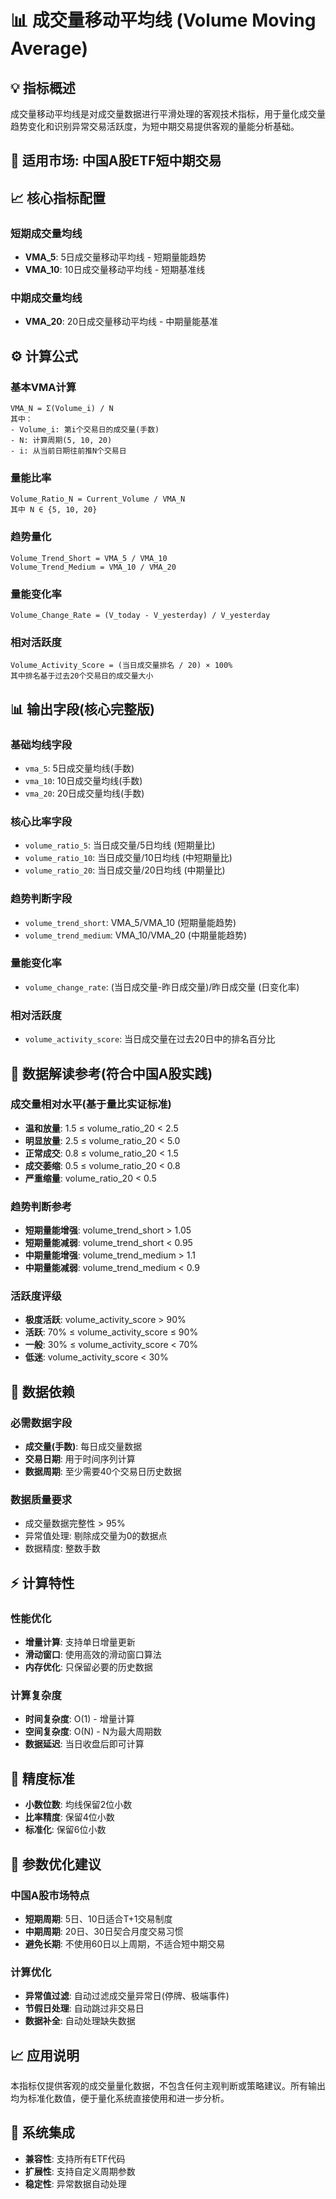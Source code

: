 # 📊 成交量移动平均线 (Volume Moving Average)

## 💡 指标概述
成交量移动平均线是对成交量数据进行平滑处理的客观技术指标，用于量化成交量趋势变化和识别异常交易活跃度，为短中期交易提供客观的量能分析基础。

## 🎯 适用市场: 中国A股ETF短中期交易

## 📈 核心指标配置

### 短期成交量均线
- **VMA_5**: 5日成交量移动平均线 - 短期量能趋势
- **VMA_10**: 10日成交量移动平均线 - 短期基准线

### 中期成交量均线  
- **VMA_20**: 20日成交量移动平均线 - 中期量能基准

## ⚙️ 计算公式

### 基本VMA计算
```
VMA_N = Σ(Volume_i) / N
其中：
- Volume_i: 第i个交易日的成交量(手数)
- N: 计算周期(5, 10, 20)
- i: 从当前日期往前推N个交易日
```


### 量能比率
```
Volume_Ratio_N = Current_Volume / VMA_N  
其中 N ∈ {5, 10, 20}
```

### 趋势量化
```
Volume_Trend_Short = VMA_5 / VMA_10
Volume_Trend_Medium = VMA_10 / VMA_20
```

### 量能变化率
```  
Volume_Change_Rate = (V_today - V_yesterday) / V_yesterday
```

### 相对活跃度
```
Volume_Activity_Score = (当日成交量排名 / 20) × 100%
其中排名基于过去20个交易日的成交量大小
```

## 📊 输出字段(核心完整版)

### 基础均线字段
- `vma_5`: 5日成交量均线(手数) 
- `vma_10`: 10日成交量均线(手数)
- `vma_20`: 20日成交量均线(手数)

### 核心比率字段  
- `volume_ratio_5`: 当日成交量/5日均线 (短期量比)
- `volume_ratio_10`: 当日成交量/10日均线 (中短期量比)
- `volume_ratio_20`: 当日成交量/20日均线 (中期量比)

### 趋势判断字段
- `volume_trend_short`: VMA_5/VMA_10 (短期量能趋势)
- `volume_trend_medium`: VMA_10/VMA_20 (中期量能趋势)

### 量能变化率
- `volume_change_rate`: (当日成交量-昨日成交量)/昨日成交量 (日变化率)

### 相对活跃度
- `volume_activity_score`: 当日成交量在过去20日中的排名百分比

## 📏 数据解读参考(符合中国A股实践)

### 成交量相对水平(基于量比实证标准)
- **温和放量**: 1.5 ≤ volume_ratio_20 < 2.5 
- **明显放量**: 2.5 ≤ volume_ratio_20 < 5.0
- **正常成交**: 0.8 ≤ volume_ratio_20 < 1.5 
- **成交萎缩**: 0.5 ≤ volume_ratio_20 < 0.8
- **严重缩量**: volume_ratio_20 < 0.5

### 趋势判断参考
- **短期量能增强**: volume_trend_short > 1.05
- **短期量能减弱**: volume_trend_short < 0.95
- **中期量能增强**: volume_trend_medium > 1.1  
- **中期量能减弱**: volume_trend_medium < 0.9

### 活跃度评级
- **极度活跃**: volume_activity_score > 90%
- **活跃**: 70% ≤ volume_activity_score ≤ 90%
- **一般**: 30% ≤ volume_activity_score < 70%
- **低迷**: volume_activity_score < 30%

## 🎯 数据依赖

### 必需数据字段
- **成交量(手数)**: 每日成交量数据
- **交易日期**: 用于时间序列计算
- **数据周期**: 至少需要40个交易日历史数据

### 数据质量要求
- 成交量数据完整性 > 95%
- 异常值处理: 剔除成交量为0的数据点
- 数据精度: 整数手数

## ⚡ 计算特性

### 性能优化
- **增量计算**: 支持单日增量更新
- **滑动窗口**: 使用高效的滑动窗口算法
- **内存优化**: 只保留必要的历史数据

### 计算复杂度
- **时间复杂度**: O(1) - 增量计算
- **空间复杂度**: O(N) - N为最大周期数
- **数据延迟**: 当日收盘后即可计算

## 📏 精度标准
- **小数位数**: 均线保留2位小数
- **比率精度**: 保留4位小数
- **标准化**: 保留6位小数

## 🔧 参数优化建议

### 中国A股市场特点
- **短期周期**: 5日、10日适合T+1交易制度
- **中期周期**: 20日、30日契合月度交易习惯
- **避免长期**: 不使用60日以上周期，不适合短中期交易

### 计算优化
- **异常值过滤**: 自动过滤成交量异常日(停牌、极端事件)
- **节假日处理**: 自动跳过非交易日
- **数据补全**: 自动处理缺失数据

## 📈 应用说明
本指标仅提供客观的成交量量化数据，不包含任何主观判断或策略建议。所有输出均为标准化数值，便于量化系统直接使用和进一步分析。

## 🚀 系统集成
- **兼容性**: 支持所有ETF代码
- **扩展性**: 支持自定义周期参数
- **稳定性**: 异常数据自动处理 
